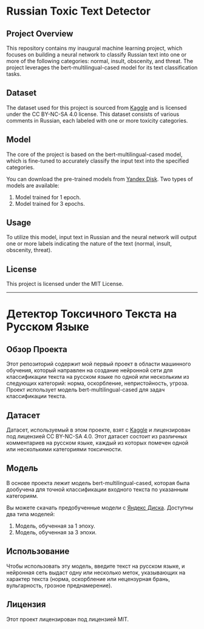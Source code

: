 # Russian Toxic Text Detector

## Project Overview

This repository contains my inaugural machine learning project, which focuses on building a neural network to classify Russian text into one or more of the following categories: normal, insult, obscenity, and threat. The project leverages the bert-multilingual-cased model for its text classification tasks.

## Dataset

The dataset used for this project is sourced from [Kaggle](https://www.kaggle.com/datasets/alexandersemiletov/toxic-russian-comments) and is licensed under the CC BY-NC-SA 4.0 license. This dataset consists of various comments in Russian, each labeled with one or more toxicity categories.

## Model

The core of the project is based on the bert-multilingual-cased model, which is fine-tuned to accurately classify the input text into the specified categories.

You can download the pre-trained models from [Yandex Disk](https://disk.yandex.ru/d/YfJ8sxZOGeHr4Q). Two types of models are available:
1. Model trained for 1 epoch.
2. Model trained for 3 epochs.

## Usage

To utilize this model, input text in Russian and the neural network will output one or more labels indicating the nature of the text (normal, insult, obscenity, threat).

## License

This project is licensed under the MIT License.

---

# Детектор Токсичного Текста на Русском Языке

## Обзор Проекта

Этот репозиторий содержит мой первый проект в области машинного обучения, который направлен на создание нейронной сети для классификации текста на русском языке по одной или нескольким из следующих категорий: норма, оскорбление, непристойность, угроза. Проект использует модель bert-multilingual-cased для задач классификации текста.

## Датасет

Датасет, используемый в этом проекте, взят с [Kaggle](https://www.kaggle.com/datasets/alexandersemiletov/toxic-russian-comments) и лицензирован под лицензией CC BY-NC-SA 4.0. Этот датасет состоит из различных комментариев на русском языке, каждый из которых помечен одной или несколькими категориями токсичности.

## Модель

В основе проекта лежит модель bert-multilingual-cased, которая была дообучена для точной классификации входного текста по указанным категориям.

Вы можете скачать предобученные модели с [Яндекс Диска](https://disk.yandex.ru/d/YfJ8sxZOGeHr4Q). Доступны два типа моделей:
1. Модель, обученная за 1 эпоху.
2. Модель, обученная за 3 эпохи.

## Использование

Чтобы использовать эту модель, введите текст на русском языке, и нейронная сеть выдаст одну или несколько меток, указывающих на характер текста (норма, оскорбление или нецензурная брань, вульгарность, грозное преднамерение).

## Лицензия

Этот проект лицензирован под лицензией MIT.
